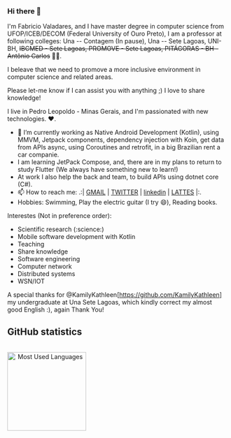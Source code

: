 ### Hi there 👋

<!--
**fvaladares/fvaladares** is a ✨ _special_ ✨ repository because its `README.md` (this file) appears on your GitHub profile. -->

I'm Fabricio Valadares, and I have master degree in computer science from UFOP/ICEB/DECOM (Federal University of Ouro Preto), I am a professor at following colleges: Una -- Contagem (In pause), Una -- Sete Lagoas, UNI-BH, ~~IBCMED - Sete Lagoas, PROMOVE - Sete Lagoas, PITÁGORAS - BH - Antônio Carlos~~ :teacher:. 

I beleave that we need to promove a more inclusive environment in computer science and related areas. 

Please let-me know if I can assist you with anything ;) I love to share knowledge! 

I live in Pedro Leopoldo - Minas Gerais, and I'm passionated with new technologies. :heart:.
- 🌱 I’m currently working as Native Android Development (Kotlin), using MMVM, Jetpack components, dependency injection with Koin, get data from APIs async, using Coroutines and retrofit, in a big Brazilian rent a car companie.
- I am learning JetPack Compose, and, there are in my plans to return to study Flutter (We always have something new to learn!)
- At work I also help the back and team, to build APIs using dotnet core (C#).
- 📫 How to reach me: .:| [GMAIL](fabricio.valadares@gmail.com) | [TWITTER](https://twitter.com/fgvaladares) | [linkedin](https://www.linkedin.com/in/fabriciogvaladares/) | [LATTES](http://lattes.cnpq.br/1002632563427298) |:.
- Hobbies: Swimming, Play the electric guitar (I try :smile:), Reading books.


Interestes (Not in preference order):
- Scientific research (:science:)
- Mobile software development with Kotlin
- Teaching
- Share knowledge
- Software engineering
- Computer network
- Distributed systems
- WSN/IOT

A special thanks for @KamilyKathleen[https://github.com/KamilyKathleen] my undergraduate at Una Sete Lagoas, which kindly correct my almost good English :), again Thank You!


## GitHub statistics

<div style="display: inline-block" align="center"><br>
    <img height="180" align="center" alt="Most Used Languages" src="https://github-readme-stats.vercel.app/api/top-langs/?username=fvaladares&layout=donut&theme=react&border_radius=10">
</div>
<!-- Here are some ideas to get you started:

<!-- - 🔭 I’m currently working on ...
- 🌱 I’m currently learning ...
- 👯 I’m looking to collaborate on ...
- 🤔 I’m looking for help with ...
- 💬 Ask me about ...
- 📫 How to reach me: ...
- 😄 Pronouns: ...
- ⚡ Fun fact: ...
-->
